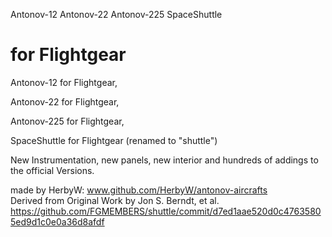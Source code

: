 Antonov-12
Antonov-22
Antonov-225
SpaceShuttle 

for Flightgear
================

Antonov-12 for Flightgear, 

Antonov-22 for Flightgear,

Antonov-225 for Flightgear,

SpaceShuttle for Flightgear (renamed to "shuttle")

New Instrumentation, new panels, new interior and hundreds of addings to the official Versions.

made by HerbyW: www.github.com/HerbyW/antonov-aircrafts <br>
Derived from Original Work by Jon S. Berndt, et al. https://github.com/FGMEMBERS/shuttle/commit/d7ed1aae520d0c47635805ed9d1c0e0a36d8afdf

